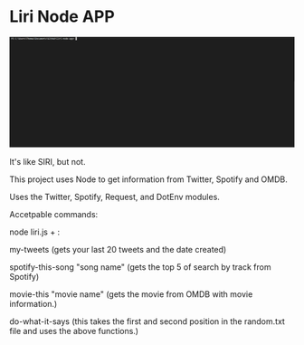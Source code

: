 # Liri Node APP

![Alt text](assets/tutorial.gif "Demo")

It's like SIRI, but not.

This project uses Node to get information from Twitter, Spotify and OMDB.

Uses the Twitter, Spotify, Request, and DotEnv modules.

Accetpable commands:

node liri.js + :

my-tweets (gets your last 20 tweets and the date created)

spotify-this-song "song name" (gets the top 5 of search by track from Spotify)

movie-this "movie name" (gets the movie from OMDB with movie information.)

do-what-it-says (this takes the first and second position in the random.txt file and uses the above functions.)